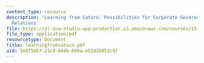 ```yaml
---
content_type: resource
description: 'Learning from Saturn: Possibilities for Corporate Governance and Employee
  Relations'
file: https://ol-ocw-studio-app-production.s3.amazonaws.com/courses/15-343-managing-transformations-in-work-organizations-and-society-spring-2002/5e87545f21c9884b606ae52d2b053c9f_learningfromsaturn.pdf
file_type: application/pdf
resourcetype: Document
title: learningfromsaturn.pdf
uid: 5e87545f-21c9-884b-606a-e52d2b053c9f
---
```


